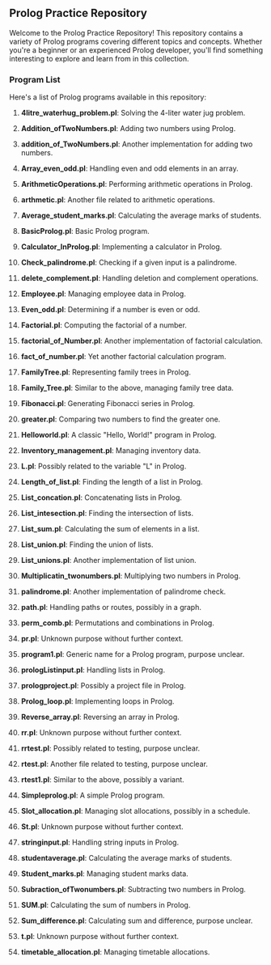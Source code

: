 ## Prolog Practice Repository

Welcome to the Prolog Practice Repository! This repository contains a variety of Prolog programs covering different topics and concepts. Whether you're a beginner or an experienced Prolog developer, you'll find something interesting to explore and learn from in this collection.

### Program List

Here's a list of Prolog programs available in this repository:

1. **4litre_waterhug_problem.pl**: Solving the 4-liter water jug problem.

2. **Addition_ofTwoNumbers.pl**: Adding two numbers using Prolog.

3. **addition_of_TwoNumbers.pl**: Another implementation for adding two numbers.

4. **Array_even_odd.pl**: Handling even and odd elements in an array.
5. **ArithmeticOperations.pl**: Performing arithmetic operations in Prolog.

6. **arthmetic.pl**: Another file related to arithmetic operations.

7. **Average_student_marks.pl**: Calculating the average marks of students.

8. **BasicProlog.pl**: Basic Prolog program.

10. **Calculator_InProlog.pl**: Implementing a calculator in Prolog.

11. **Check_palindrome.pl**: Checking if a given input is a palindrome.

12. **delete_complement.pl**: Handling deletion and complement operations.

13. **Employee.pl**: Managing employee data in Prolog.

14. **Even_odd.pl**: Determining if a number is even or odd.

15. **Factorial.pl**: Computing the factorial of a number.

16. **factorial_of_Number.pl**: Another implementation of factorial calculation.

17. **fact_of_number.pl**: Yet another factorial calculation program.

18. **FamilyTree.pl**: Representing family trees in Prolog.

19. **Family_Tree.pl**: Similar to the above, managing family tree data.

20. **Fibonacci.pl**: Generating Fibonacci series in Prolog.

21. **greater.pl**: Comparing two numbers to find the greater one.

22. **Helloworld.pl**: A classic "Hello, World!" program in Prolog.

23. **Inventory_management.pl**: Managing inventory data.

24. **L.pl**: Possibly related to the variable "L" in Prolog.

25. **Length_of_list.pl**: Finding the length of a list in Prolog.

26. **List_concation.pl**: Concatenating lists in Prolog.

27. **List_intesection.pl**: Finding the intersection of lists.

28. **List_sum.pl**: Calculating the sum of elements in a list.

29. **List_union.pl**: Finding the union of lists.

30. **List_unions.pl**: Another implementation of list union.

31. **Multiplicatin_twonumbers.pl**: Multiplying two numbers in Prolog.

32. **palindrome.pl**: Another implementation of palindrome check.

33. **path.pl**: Handling paths or routes, possibly in a graph.

34. **perm_comb.pl**: Permutations and combinations in Prolog.

35. **pr.pl**: Unknown purpose without further context.

36. **program1.pl**: Generic name for a Prolog program, purpose unclear.

37. **prologListinput.pl**: Handling lists in Prolog.

38. **prologproject.pl**: Possibly a project file in Prolog.

39. **Prolog_loop.pl**: Implementing loops in Prolog.

40. **Reverse_array.pl**: Reversing an array in Prolog.

41. **rr.pl**: Unknown purpose without further context.

42. **rrtest.pl**: Possibly related to testing, purpose unclear.

43. **rtest.pl**: Another file related to testing, purpose unclear.

44. **rtest1.pl**: Similar to the above, possibly a variant.

45. **Simpleprolog.pl**: A simple Prolog program.

46. **Slot_allocation.pl**: Managing slot allocations, possibly in a schedule.

47. **St.pl**: Unknown purpose without further context. 

48. **stringinput.pl**: Handling string inputs in Prolog.

49. **studentaverage.pl**: Calculating the average marks of students.

50. **Student_marks.pl**: Managing student marks data.

51. **Subraction_ofTwonumbers.pl**: Subtracting two numbers in Prolog.

52. **SUM.pl**: Calculating the sum of numbers in Prolog.

53. **Sum_difference.pl**: Calculating sum and difference, purpose unclear.

54. **t.pl**: Unknown purpose without further context.

55. **timetable_allocation.pl**: Managing timetable allocations.